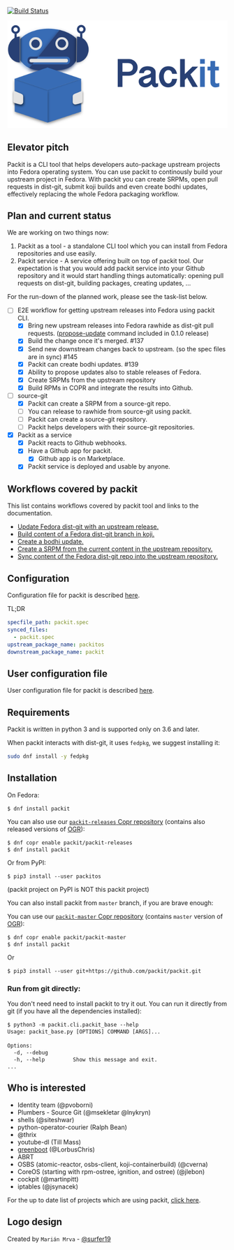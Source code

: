[![Build Status](https://zuul-ci.org/gated.svg)](https://softwarefactory-project.io/zuul/t/local/builds?project=packit-service/packit)

![Packit](design/export/logo-extended.png)

## Elevator pitch

Packit is a CLI tool that helps developers auto-package upstream projects
into Fedora operating system.
You can use packit to continously build your upstream project in Fedora.
With packit you can create SRPMs, open pull requests in dist-git, submit koji builds and even
create bodhi updates, effectively replacing the whole Fedora packaging workflow.

## Plan and current status

We are working on two things now:

1.  Packit as a tool - a standalone CLI tool which you can install from Fedora
    repositories and use easily.
2.  Packit service - A service offering built on top of packit tool. Our
    expectation is that you would add packit service into your Github
    repository and it would start handling things automatically: opening pull
    requests on dist-git, building packages, creating updates, ...

For the run-down of the planned work, please see the task-list below.

- [ ] E2E workflow for getting upstream releases into Fedora using packit CLI.
  - [x] Bring new upstream releases into Fedora rawhide as dist-git pull
        requests. ([propose-update](https://packit.dev/docs/cli/propose-update/) command included in 0.1.0 release)
  - [x] Build the change once it's merged. #137
  - [x] Send new downstream changes back to upstream. (so the spec files are in
        sync) #145
  - [x] Packit can create bodhi updates. #139
  - [x] Ability to propose updates also to stable releases of Fedora.
  - [x] Create SRPMs from the upstream repository
  - [x] Build RPMs in COPR and integrate the results into Github.
- [ ] source-git
  - [x] Packit can create a SRPM from a source-git repo.
  - [ ] You can release to rawhide from source-git using packit.
  - [ ] Packit can create a source-git repository.
  - [ ] Packit helps developers with their source-git repositories.
- [x] Packit as a service
  - [x] Packit reacts to Github webhooks.
  - [x] Have a Github app for packit.
    - [x] Github app is on Marketplace.
  - [x] Packit service is deployed and usable by anyone.

## Workflows covered by packit

This list contains workflows covered by packit tool and links to the documentation.

- [Update Fedora dist-git with an upstream release.](https://packit.dev/docs/cli/propose-update/)
- [Build content of a Fedora dist-git branch in koji.](https://packit.dev/docs/cli/build/)
- [Create a bodhi update.](https://packit.dev/docs/cli/create-bodhi-update/)
- [Create a SRPM from the current content in the upstream repository.](https://packit.dev/docs/cli/srpm/)
- [Sync content of the Fedora dist-git repo into the upstream repository.](https://packit.dev/docs/cli/sync-from-downstream/)

## Configuration

Configuration file for packit is described [here](http://packit.dev/docs/configuration/).

TL;DR

```yaml
specfile_path: packit.spec
synced_files:
  - packit.spec
upstream_package_name: packitos
downstream_package_name: packit
```

## User configuration file

User configuration file for packit is described [here](http://packit.dev/docs/configuration/#user-configuration-file).

## Requirements

Packit is written in python 3 and is supported only on 3.6 and later.

When packit interacts with dist-git, it uses `fedpkg`, we suggest installing it:

```bash
sudo dnf install -y fedpkg
```

## Installation

On Fedora:

```
$ dnf install packit
```

You can also use our [`packit-releases` Copr repository](https://copr.fedorainfracloud.org/coprs/packit/packit-releases/)
(contains also released versions of [OGR](https://github.com/packit/ogr)):

```
$ dnf copr enable packit/packit-releases
$ dnf install packit
```

Or from PyPI:

```
$ pip3 install --user packitos
```

(packit project on PyPI is NOT this packit project)

You can also install packit from `master` branch, if you are brave enough:

You can use our [`packit-master` Copr repository](https://copr.fedorainfracloud.org/coprs/packit/packit-master/)
(contains `master` version of [OGR](https://github.com/packit/ogr)):

```
$ dnf copr enable packit/packit-master
$ dnf install packit
```

Or

```
$ pip3 install --user git+https://github.com/packit/packit.git
```

### Run from git directly:

You don't need need to install packit to try it out. You can run it directly
from git (if you have all the dependencies installed):

```
$ python3 -m packit.cli.packit_base --help
Usage: packit_base.py [OPTIONS] COMMAND [ARGS]...

Options:
  -d, --debug
  -h, --help         Show this message and exit.
...
```

## Who is interested

- Identity team (@pvoborni)
- Plumbers - Source Git (@msekletar @lnykryn)
- shells (@siteshwar)
- python-operator-courier (Ralph Bean)
- @thrix
- youtube-dl (Till Mass)
- [greenboot](https://github.com/LorbusChris/greenboot/) (@LorbusChris)
- ABRT
- OSBS (atomic-reactor, osbs-client, koji-containerbuild) (@cverna)
- CoreOS (starting with rpm-ostree, ignition, and ostree) (@jlebon)
- cockpit (@martinpitt)
- iptables (@jsynacek)

For the up to date list of projects which are using packit, [click here](https://github.com/packit/research/blob/master/onboard/status.md).

## Logo design

Created by `Marián Mrva` - [@surfer19](https://github.com/surfer19)
